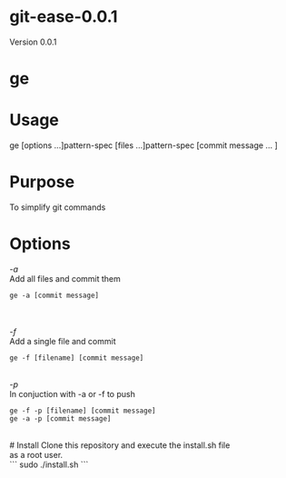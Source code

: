 git-ease-0.0.1
===============

Version 0.0.1 <br>

# ge

Usage
===========
ge [options ...]pattern-spec [files ...]pattern-spec [commit message ... ]

Purpose
===========
To simplify git commands

Options
===========
*-a*<br>
Add all files and commit them<br>
```
ge -a [commit message]
```
<br><br>*-f*<br>
Add a single file and commit<br>
```
ge -f [filename] [commit message]
```
<br>*-p*<br>
In conjuction with -a or -f to push<br>
```
ge -f -p [filename] [commit message]
ge -a -p [commit message]
```
<br>
# Install
Clone this repository and execute the install.sh file <br> as a root user.<br>
```
sudo ./install.sh
```
